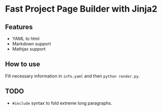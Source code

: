 # Fast Project Page Builder with Jinja2

## Features

* YAML to html
* Markdown support
* Mathjax support

## How to use 

Fill necessary information in `info.yaml` and then `python render.py`.

## TODO

* `#include` syntax to fold extreme long paragraphs.